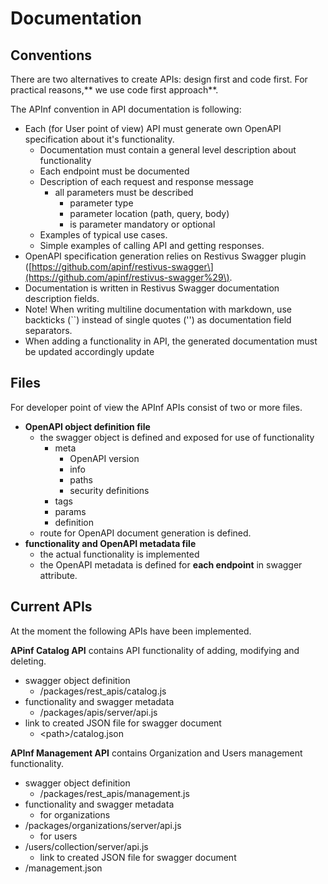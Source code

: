 # Documentation

## Conventions

There are two alternatives to create APIs: design first and code first. For practical reasons,** we use code first approach**.

The APInf convention in API documentation is following:

* Each \(for User point of view\) API must generate own OpenAPI specification about it's functionality.
  * Documentation must contain a general level description about functionality
  * Each endpoint must be documented
  * Description of each request and response message
    * all parameters must be described
      * parameter type
      * parameter location \(path, query, body\)
      * is parameter mandatory or optional
  * Examples of typical use cases.
  * Simple examples of calling API and getting responses.
* OpenAPI specification generation relies on Restivus Swagger plugin \([https://github.com/apinf/restivus-swagger\](https://github.com/apinf/restivus-swagger%29\).
* Documentation is written in Restivus Swagger documentation description fields.
* Note! When writing multiline documentation with markdown, use backticks \(\`\`\) instead of single quotes \(''\) as documentation field separators.
* When adding a functionality in API, the generated documentation must be updated accordingly update

## Files

For developer point of view the APInf APIs consist of two or more files.

* **OpenAPI object definition file** 
  * the swagger object is defined and exposed for use of functionality 
    * meta
      * OpenAPI version
      * info
      * paths
      * security definitions
    * tags
    * params
    * definition
  * route for OpenAPI document generation is defined.
* **functionality and OpenAPI metadata file**
  * the actual functionality is implemented 
  * the OpenAPI metadata is defined for **each endpoint** in swagger attribute.

## Current APIs

At the moment the following APIs have been implemented.

**APinf Catalog API** contains API functionality of adding, modifying and deleting.

* swagger object definition 
  * /packages/rest\_apis/catalog.js
* functionality and swagger metadata 
  * /packages/apis/server/api.js
* link to created JSON file for swagger document 
  * &lt;path&gt;/catalog.json

**APInf Management API** contains Organization and Users management functionality.

* swagger object definition
  * /packages/rest\_apis/management.js
* functionality and swagger metadata
  * for organizations
* /packages/organizations/server/api.js 
  * for users
* /users/collection/server/api.js 
  * link to created JSON file for swagger document
* /management.json



